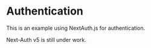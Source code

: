 # Authentication

This is an example using NextAuth.js for authentication.

Next-Auth v5 is still under work.
